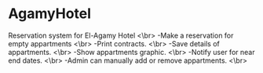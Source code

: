 # AgamyHotel
Reservation system for El-Agamy Hotel <\br>
-Make a reservation for empty appartments <\br>
-Print contracts. <\br>
-Save details of appartments. <\br>
-Show appartments graphic. <\br>
-Notify user for near end dates. <\br>
-Admin can manually add or remove appartments. <\br>
